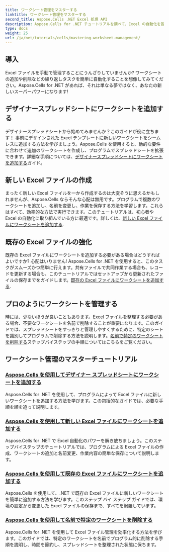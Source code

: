 ```yaml
---
title: ワークシート管理をマスターする
linktitle: ワークシート管理をマスターする
second_title: Aspose.Cells .NET Excel 処理 API
description: Aspose.Cells for .NET チュートリアルを調べて、Excel の自動化を習得します。プログラムを使用して、新規または既存の Excel ファイルにワークシートを追加/削除する方法を学びます。
type: docs
weight: 25
url: /ja/net/tutorials/cells/mastering-worksheet-management/
---
```

## 導入

Excel ファイルを手動で管理することにうんざりしていませんか? ワークシートの追加や削除などの繰り返しタスクを簡単に自動化することを想像してみてください。Aspose.Cells for .NET があれば、それは単なる夢ではなく、あなたの新しいスーパーパワーになります!  

## デザイナースプレッドシートにワークシートを追加する  

デザイナースプレッドシートから始めてみませんか？このガイドが役に立ちます！ 事前にデザインされた Excel テンプレートに新しいワークシートをシームレスに追加する方法を学びましょう。Aspose.Cells を使用すると、動的な要件に合わせて追加のワークシートを作成し、プログラムでスプレッドシートを拡張できます。詳細な手順については、[デザイナースプレッドシートにワークシートを追加する](./adding-worksheets-to-designer-spreadsheet/)ガイド。  

## 新しい Excel ファイルの作成  

まったく新しい Excel ファイルを一から作成するのは大変そうに思えるかもしれませんが、Aspose.Cells ならそんな心配は無用です。プログラムで複数のワークシートを追加し、名前を変更し、作業を保存する方法を学習します。これらはすべて、効率的な方法で実行できます。このチュートリアルは、初心者や Excel の自動化に取り組んでいる方に最適です。詳しくは、[新しい Excel ファイルにワークシートを追加する](./adding-worksheets-to-new-excel-file/).  

## 既存の Excel ファイルの強化  

既存の Excel ファイルにワークシートを追加する必要がある場合はどうすればよいですか? 心配はいりません! Aspose.Cells for .NET を使用すると、このタスクがスムーズかつ簡単に行えます。共有ファイルで共同作業する場合も、レコードを更新する場合も、このチュートリアルではセットアップから更新されたファイルの保存までをガイドします。[既存の Excel ファイルにワークシートを追加する](./adding-worksheets-to-existing-excel-file/).  

## プロのようにワークシートを管理する  

時には、少ないほうが良いこともあります。Excel ファイルを整理する必要がある場合、不要なワークシートを名前で削除することが重要になります。このガイドでは、スプレッドシートをすっきりと管理しやすくするために、特定のシートを識別してプログラムで削除する方法を説明します。[名前で特定のワークシートを削除する](./remove-specific-worksheets-by-name/)ステップバイステップの手順についてはこちらをご覧ください。  

## ワークシート管理のマスターチュートリアル
### [Aspose.Cells を使用してデザイナー スプレッドシートにワークシートを追加する](./adding-worksheets-to-designer-spreadsheet/)
Aspose.Cells for .NET を使用して、プログラムによって Excel ファイルに新しいワークシートを追加する方法を学びます。この包括的なガイドでは、必要な手順を順を追って説明します。
### [Aspose.Cells を使用して新しい Excel ファイルにワークシートを追加する](./adding-worksheets-to-new-excel-file/)
Aspose.Cells for .NET で Excel 自動化のパワーを解き放ちましょう。このステップバイステップのチュートリアルでは、プログラムによる Excel ファイルの作成、ワークシートの追加と名前変更、作業内容の簡単な保存について説明します。
### [Aspose.Cells を使用して既存の Excel ファイルにワークシートを追加する](./adding-worksheets-to-existing-excel-file/)
Aspose.Cells を使用して、.NET で既存の Excel ファイルに新しいワークシートを簡単に追加する方法を学びます。このステップ バイ ステップ ガイドでは、環境の設定から変更した Excel ファイルの保存まで、すべてを網羅しています。
### [Aspose.Cells を使用して名前で特定のワークシートを削除する](./remove-specific-worksheets-by-name/)
Aspose.Cells for .NET を使用して Excel ファイル管理を効率化する方法を学びます。このガイドでは、特定のワークシートを名前でプログラム的に削除する手順を説明し、時間を節約し、スプレッドシートを整理された状態に保ちます。